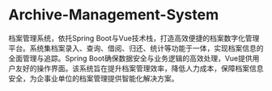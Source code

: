 # Archive-Management-System
档案管理系统，依托Spring Boot与Vue技术栈，打造高效便捷的档案数字化管理平台。系统集档案录入、查询、借阅、归还、统计等功能于一体，实现档案信息的全面管理与追踪。Spring Boot确保数据安全与业务逻辑的高效处理，Vue提供用户友好的操作界面。该系统旨在提升档案管理效率，降低人力成本，保障档案信息安全，为企事业单位的档案管理提供智能化解决方案。
